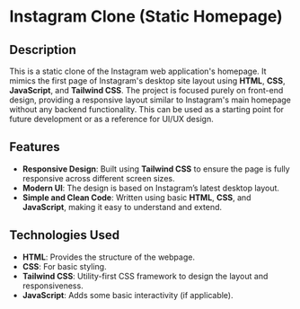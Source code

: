 # Instagram Clone (Static Homepage)

## Description
This is a static clone of the Instagram web application's homepage. It mimics the first page of Instagram's desktop site layout using **HTML**, **CSS**, **JavaScript**, and **Tailwind CSS**. The project is focused purely on front-end design, providing a responsive layout similar to Instagram's main homepage without any backend functionality. This can be used as a starting point for future development or as a reference for UI/UX design.

## Features
- **Responsive Design**: Built using **Tailwind CSS** to ensure the page is fully responsive across different screen sizes.
- **Modern UI**: The design is based on Instagram’s latest desktop layout.
- **Simple and Clean Code**: Written using basic **HTML**, **CSS**, and **JavaScript**, making it easy to understand and extend.

## Technologies Used
- **HTML**: Provides the structure of the webpage.
- **CSS**: For basic styling.
- **Tailwind CSS**: Utility-first CSS framework to design the layout and responsiveness.
- **JavaScript**: Adds some basic interactivity (if applicable).
